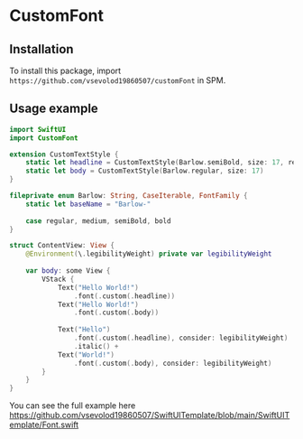 # CustomFont

## Installation

To install this package, import `https://github.com/vsevolod19860507/customFont` in SPM.

## Usage example

```swift
import SwiftUI
import CustomFont

extension CustomTextStyle {
    static let headline = CustomTextStyle(Barlow.semiBold, size: 17, relativeTo: .headline)
    static let body = CustomTextStyle(Barlow.regular, size: 17)
}

fileprivate enum Barlow: String, CaseIterable, FontFamily {
    static let baseName = "Barlow-"
    
    case regular, medium, semiBold, bold
}

struct ContentView: View {
    @Environment(\.legibilityWeight) private var legibilityWeight
    
    var body: some View {
        VStack {
            Text("Hello World!")
                .font(.custom(.headline))
            Text("Hello World!")
                .font(.custom(.body))
            
            Text("Hello")
                .font(.custom(.headline), consider: legibilityWeight)
                .italic() +
            Text("World!")
                .font(.custom(.body), consider: legibilityWeight)
        }
    }
}
```
You can see the full example here https://github.com/vsevolod19860507/SwiftUITemplate/blob/main/SwiftUITemplate/Font.swift
